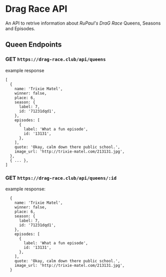 # Drag Race API

An API to retrive information about _RuPaul's DraG Race_ Queens, Seasons and Episodes.

## Queen Endpoints

### GET `https://drag-race.club/api/queens`

example response
```
[
  {
    name: 'Trixie Matel',
    winner: false,
    place: 6,
    season: {
      label: 7,
      id: '71231dqd1',
    },
    episodes: [
      {
        label: 'What a fun episode',
        id: '13131',
      },
    ],
    quote: 'Okay, calm down there public school.',
    image_url: 'http://trixie-matel.com/213131.jpg',
  },
  { ... },
]
```

### GET `https://drag-race.club/api/queens/:id`

example response:

```
  {
    name: 'Trixie Matel',
    winner: false,
    place: 6,
    season: {
      label: 7,
      id: '71231dqd1',
    },
    episodes: [
      {
        label: 'What a fun episode',
        id: '13131',
      },
    ],
    quote: 'Okay, calm down there public school.',
    image_url: 'http://trixie-matel.com/213131.jpg',
  }
```
